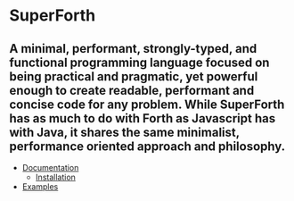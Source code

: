 # SuperForth

A minimal, performant, strongly-typed, and functional programming language focused on being practical and pragmatic, yet powerful enough to create readable, performant and concise code for any problem. While SuperForth has as much to do with Forth as Javascript has with Java, it shares the same minimalist, performance oriented approach and philosophy. 
---
* [Documentation](https://github.com/TheRealMichaelWang/superforth/wiki)
  * [Installation](https://github.com/TheRealMichaelWang/superforth/wiki/Installation)
* [Examples](https://github.com/TheRealMichaelWang/superforth/tree/main/examples)

